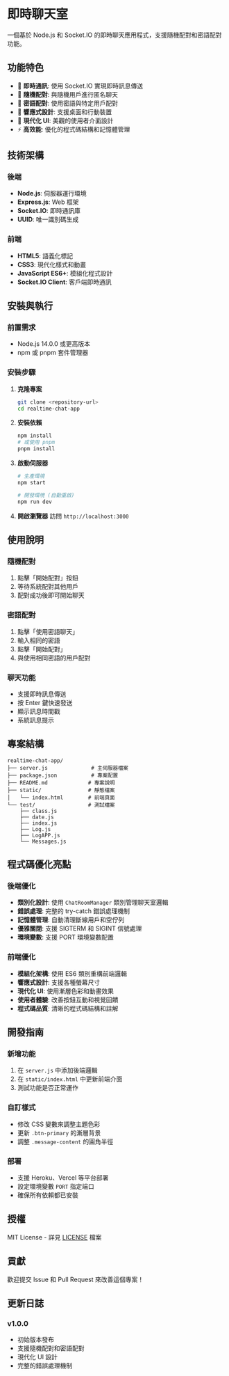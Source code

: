 # 即時聊天室

一個基於 Node.js 和 Socket.IO 的即時聊天應用程式，支援隨機配對和密語配對功能。

## 功能特色

- 🚀 **即時通訊**: 使用 Socket.IO 實現即時訊息傳送
- 🎯 **隨機配對**: 與隨機用戶進行匿名聊天
- 🔐 **密語配對**: 使用密語與特定用戶配對
- 📱 **響應式設計**: 支援桌面和行動裝置
- 🎨 **現代化 UI**: 美觀的使用者介面設計
- ⚡ **高效能**: 優化的程式碼結構和記憶體管理

## 技術架構

### 後端
- **Node.js**: 伺服器運行環境
- **Express.js**: Web 框架
- **Socket.IO**: 即時通訊庫
- **UUID**: 唯一識別碼生成

### 前端
- **HTML5**: 語義化標記
- **CSS3**: 現代化樣式和動畫
- **JavaScript ES6+**: 模組化程式設計
- **Socket.IO Client**: 客戶端即時通訊

## 安裝與執行

### 前置需求
- Node.js 14.0.0 或更高版本
- npm 或 pnpm 套件管理器

### 安裝步驟

1. **克隆專案**
   ```bash
   git clone <repository-url>
   cd realtime-chat-app
   ```

2. **安裝依賴**
   ```bash
   npm install
   # 或使用 pnpm
   pnpm install
   ```

3. **啟動伺服器**
   ```bash
   # 生產環境
   npm start
   
   # 開發環境 (自動重啟)
   npm run dev
   ```

4. **開啟瀏覽器**
   訪問 `http://localhost:3000`

## 使用說明

### 隨機配對
1. 點擊「開始配對」按鈕
2. 等待系統配對其他用戶
3. 配對成功後即可開始聊天

### 密語配對
1. 點擊「使用密語聊天」
2. 輸入相同的密語
3. 點擊「開始配對」
4. 與使用相同密語的用戶配對

### 聊天功能
- 支援即時訊息傳送
- 按 Enter 鍵快速發送
- 顯示訊息時間戳
- 系統訊息提示

## 專案結構

```
realtime-chat-app/
├── server.js              # 主伺服器檔案
├── package.json           # 專案配置
├── README.md             # 專案說明
├── static/               # 靜態檔案
│   └── index.html        # 前端頁面
└── test/                 # 測試檔案
    ├── class.js
    ├── date.js
    ├── index.js
    ├── Log.js
    ├── LogAPP.js
    └── Messages.js
```

## 程式碼優化亮點

### 後端優化
- **類別化設計**: 使用 `ChatRoomManager` 類別管理聊天室邏輯
- **錯誤處理**: 完整的 try-catch 錯誤處理機制
- **記憶體管理**: 自動清理斷線用戶和空佇列
- **優雅關閉**: 支援 SIGTERM 和 SIGINT 信號處理
- **環境變數**: 支援 PORT 環境變數配置

### 前端優化
- **模組化架構**: 使用 ES6 類別重構前端邏輯
- **響應式設計**: 支援各種螢幕尺寸
- **現代化 UI**: 使用漸層色彩和動畫效果
- **使用者體驗**: 改善按鈕互動和視覺回饋
- **程式碼品質**: 清晰的程式碼結構和註解

## 開發指南

### 新增功能
1. 在 `server.js` 中添加後端邏輯
2. 在 `static/index.html` 中更新前端介面
3. 測試功能是否正常運作

### 自訂樣式
- 修改 CSS 變數來調整主題色彩
- 更新 `.btn-primary` 的漸層背景
- 調整 `.message-content` 的圓角半徑

### 部署
- 支援 Heroku、Vercel 等平台部署
- 設定環境變數 `PORT` 指定端口
- 確保所有依賴都已安裝

## 授權

MIT License - 詳見 [LICENSE](LICENSE) 檔案

## 貢獻

歡迎提交 Issue 和 Pull Request 來改善這個專案！

## 更新日誌

### v1.0.0
- 初始版本發布
- 支援隨機配對和密語配對
- 現代化 UI 設計
- 完整的錯誤處理機制 